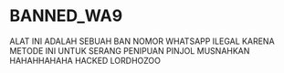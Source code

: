 # BANNED_WA9
ALAT INI ADALAH SEBUAH BAN NOMOR WHATSAPP ILEGAL KARENA METODE INI UNTUK SERANG PENIPUAN PINJOL MUSNAHKAN HAHAHHAHAHA HACKED LORDHOZOO
